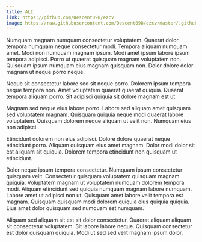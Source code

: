 ```yaml
---
title: ALI
link: https://github.com/Descent098/ezcv
image: https://raw.githubusercontent.com/Descent098/ezcv/master/.github/logo.png
---
```


Numquam magnam numquam consectetur voluptatem. Quaerat dolor tempora numquam neque consectetur modi. Tempora aliquam numquam amet. Modi non numquam magnam ipsum. Modi amet ipsum labore ipsum tempora adipisci. Porro ut quaerat quisquam magnam voluptatem non. Quisquam ipsum numquam eius magnam quisquam non. Dolor dolore dolor magnam ut neque porro neque.

Neque sit consectetur labore sed sit neque porro. Dolorem ipsum tempora neque tempora non. Amet voluptatem quaerat quaerat quiquia. Quaerat tempora aliquam porro. Sit adipisci quiquia sit dolore magnam est ut.

Magnam sed neque eius labore porro. Labore sed aliquam amet quisquam sed voluptatem magnam. Quisquam quiquia neque modi quaerat labore voluptatem. Quisquam dolorem neque aliquam ut velit non. Numquam eius non adipisci.

Etincidunt dolorem non eius adipisci. Dolore dolore quaerat neque etincidunt porro. Aliquam quisquam eius amet magnam. Dolor modi dolor sit est aliquam sit quiquia. Dolorem tempora etincidunt non quisquam ut etincidunt.

Dolor neque ipsum tempora consectetur. Numquam ipsum consectetur quisquam velit. Consectetur quisquam voluptatem quisquam magnam quiquia. Voluptatem magnam ut voluptatem numquam dolorem tempora modi. Aliquam etincidunt sed quiquia numquam magnam labore numquam. Labore amet ut adipisci non ut. Quisquam amet labore velit tempora est magnam. Quisquam quisquam modi dolorem quiquia eius quiquia quiquia. Eius amet dolor quisquam sed numquam est numquam.

Aliquam sed aliquam sit est sit dolor consectetur. Quaerat aliquam aliquam sit consectetur voluptatem. Sit labore labore neque. Quisquam consectetur est dolor quisquam quiquia. Modi ut sed sed velit magnam ipsum dolor.
    